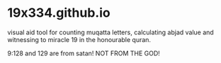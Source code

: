 # 19x334.github.io
visual aid tool for counting muqatta letters, calculating abjad value and witnessing to miracle 19 in the honourable quran.

9:128 and 129 are from satan! NOT FROM THE GOD!
